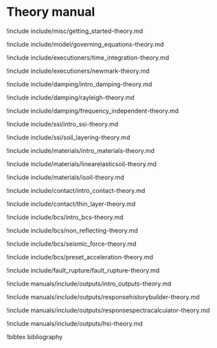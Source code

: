 # Theory manual

!include include/misc/getting_started-theory.md

!include include/model/governing_equations-theory.md

!include include/executioners/time_integration-theory.md

!include include/executioners/newmark-theory.md

!include include/damping/intro_damping-theory.md

!include include/damping/rayleigh-theory.md

!include include/damping/frequency_independent-theory.md

!include include/ssi/intro_ssi-theory.md

!include include/ssi/soil_layering-theory.md

!include include/materials/intro_materials-theory.md

!include include/materials/linearelasticsoil-theory.md

!include include/materials/isoil-theory.md

!include include/contact/intro_contact-theory.md

!include include/contact/thin_layer-theory.md

!include include/bcs/intro_bcs-theory.md

!include include/bcs/non_reflecting-theory.md

!include include/bcs/seismic_force-theory.md

!include include/bcs/preset_acceleration-theory.md

!include include/fault_rupture/fault_rupture-theory.md

!include manuals/include/outputs/intro_outputs-theory.md

!include manuals/include/outputs/responsehistorybuilder-theory.md

!include manuals/include/outputs/responsespectracalculator-theory.md

!include manuals/include/outputs/hsi-theory.md

!bibtex bibliography
